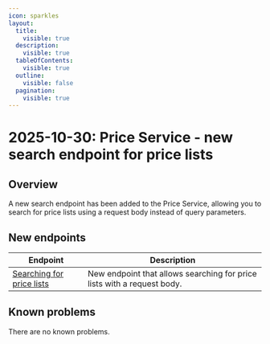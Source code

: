 ```yaml
---
icon: sparkles
layout:
  title:
    visible: true
  description:
    visible: true
  tableOfContents:
    visible: true
  outline:
    visible: false
  pagination:
    visible: true
---
```


# 2025-10-30: Price Service - new search endpoint for price lists

## Overview

A new search endpoint has been added to the Price Service, allowing you to search for price lists using a request body instead of query parameters.

## New endpoints

| Endpoint | Description |
|----------|-------------|
| [Searching for price lists](https://developer.emporix.io/api-references/api-guides/prices-and-taxes/price-service/api-reference/price-lists#post-price-tenant-price-lists-search) | New endpoint that allows searching for price lists with a request body. |

## Known problems

There are no known problems.

